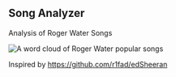 ## Song Analyzer
Analysis of Roger Water Songs

![A word cloud of Roger Water popular songs][WordCloud]


[WordCloud]: https://raw.githubusercontent.com/hkasera/SongAnalyzer/master/rogerwater.png?t=1


Inspired by https://github.com/r1fad/edSheeran
